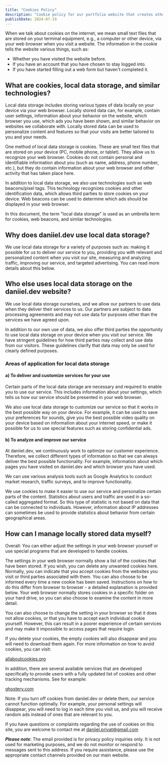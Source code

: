 ```yaml
---
title: "Cookies Policy"
description: "Cookie policy for our portfolio website that creates other projects"
publishDate: 2024-07-19
---
```


When we talk about cookies on the internet, we mean small text files that are stored on your terminal equipment, e.g., a computer or other device, via your web browser when you visit a website. The information in the cookie tells the website various things, such as:

- Whether you have visited the website before.
- If you have an account that you have chosen to stay logged into.
- If you have started filling out a web form but haven't completed it.

## What are cookies, local data storage, and similar technologies?

Local data storage includes storing various types of data locally on your device via your web browser. Locally stored data can, for example, contain user settings, information about your behavior on the website, which browser you use, which ads you have been shown, and similar behavior on websites we collaborate with. Locally stored data can be used to personalize content and features so that your visits are better tailored to you and your needs.

One method of local data storage is cookies. These are small text files that are stored on your device (PC, mobile phone, or tablet). They allow us to recognize your web browser. Cookies do not contain personal and identifiable information about you (such as name, address, phone number, etc.), but they do contain information about your web browser and other activity that has taken place here.

In addition to local data storage, we also use technologies such as web beacons/pixel tags. This technology recognizes cookies and other identification data, which allows third parties to store cookies on your device. Web beacons can be used to determine which ads should be displayed in your web browser.

In this document, the term "local data storage" is used as an umbrella term for cookies, web beacons, and similar technologies.

## Why does daniiel.dev use local data storage?

We use local data storage for a variety of purposes such as: making it possible for us to deliver our service to you, providing you with relevant and personalized content when you visit our site, measuring and analyzing traffic, improving our service, and targeted advertising. You can read more details about this below.

## Who else uses local data storage on the daniiel.dev website?

We use local data storage ourselves, and we allow our partners to use data when they deliver their services to us. Our partners are subject to data processing agreements and may not use data for purposes other than the services we have agreed upon.

In addition to our own use of data, we also offer third parties the opportunity to use local data storage on your device when you visit our service. We have stringent guidelines for how third parties may collect and use data from our visitors. These guidelines clarify that data may only be used for clearly defined purposes.

### Areas of application for local data storage

#### a) To deliver and customize services for your use

Certain parts of the local data storage are necessary and required to enable you to use our service. This includes information about your settings, which tells us how our service should be presented in your web browser.

We also use local data storage to customize our service so that it works in the best possible way on your device. For example, it can be used to save your preferences for sounds, give you the best possible video quality on your device based on information about your internet speed, or make it possible for us to use special features such as storing confidential ads.

#### b) To analyze and improve our service

At daniiel.dev, we continuously work to optimize our customer experience. Therefore, we collect different types of information so that we can always deliver the best possible functionality. For example, information about which pages you have visited on daniiel.dev and which browser you have used.

We can use various analysis tools such as Google Analytics to conduct market research, traffic surveys, and to improve functionality.

We use cookies to make it easier to use our service and personalize certain parts of the content. Statistics about users and traffic are used in a so-called aggregated format. So this type of statistic is not based on data that can be connected to individuals. However, information about IP addresses can sometimes be used to provide statistics about behavior from certain geographical areas.

## How can I manage locally stored data myself?

Overall: You can either adjust the settings in your web browser yourself or use special programs that are developed to handle cookies.

The settings in your web browser normally show a list of the cookies that have been stored. If you wish, you can delete any unwanted cookies here. Normally, you can indicate that you accept cookies from the websites you visit or third parties associated with them. You can also choose to be informed every time a new cookie has been saved. Instructions on how to do this differ from browser to browser - a detailed explanation is provided below. Your web browser normally stores cookies in a specific folder on your hard drive, so you can also choose to examine the content in more detail.

You can also choose to change the setting in your browser so that it does not allow cookies, or that you have to accept each individual cookie yourself. However, this can result in a poorer experience of certain services and may make it impossible to access pages that require login.

If you delete your cookies, the empty cookies will also disappear and you will need to download them again. For more information on how to avoid cookies, you can visit:

[allaboutcookies.org](https://www.allaboutcookies.org)

In addition, there are several available services that are developed specifically to provide users with a fully updated list of cookies and other tracking mechanisms. See for example:

[ghostery.com](https://www.ghostery.com/)

Note: If you turn off cookies from daniiel.dev or delete them, our service cannot function optimally. For example, your personal settings will disappear, you will need to log in each time you visit us, and you will receive random ads instead of ones that are relevant to you.

If you have questions or complaints regarding the use of cookies on this site, you are welcome to contact me at daniiel.privat@gmail.com

**_Please note_**: The email provided is for privacy policy inquiries only. It is not used for marketing purposes, and we do not monitor or respond to messages sent to this address. If you require assistance, please use the appropriate contact channels provided on our main website.
